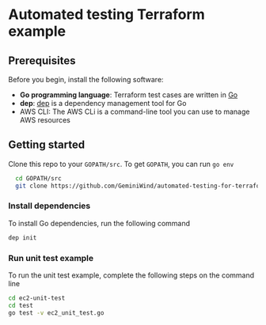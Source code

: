 # Automated testing Terraform example

## Prerequisites

Before you begin, install the following software:
- __Go programming language__: Terraform test cases are written in [Go](https://golang.org/dl/)
- __dep__: [dep](https://github.com/golang/dep#installation) is a dependency management tool for Go
- AWS CLI: The AWS CLi is a command-line tool you can use to manage AWS resources

## Getting started

Clone this repo to your `GOPATH/src`. To get `GOPATH`, you can run `go env`

```bash
  cd GOPATH/src
  git clone https://github.com/GeminiWind/automated-testing-for-terraform/tree/master/ec2-unit-test
```


### Install dependencies

To install Go dependencies, run the following command

```bash
dep init
```

### Run unit test example

To run the unit test example, complete the following steps on the command line

```bash
cd ec2-unit-test
cd test
go test -v ec2_unit_test.go
```